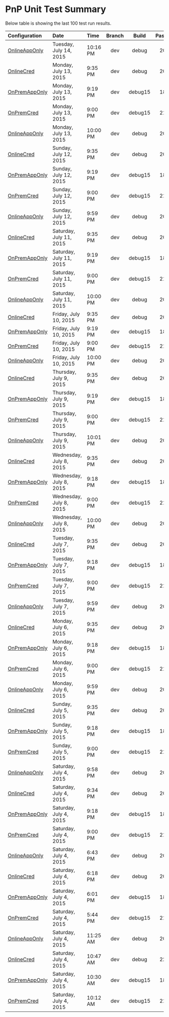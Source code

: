 
# PnP Unit Test Summary #
Below table is showing the last 100 test run results.

Configuration | Date | Time | Branch | Build | Passed | Failed | Skipped
:-----|:-----|:----|:----:|:----:|:----:|:----:|:----:|
 [OnlineAppOnly](PnPUnitTestResults-20150714-OnlineAppOnly-635724297993116735.md) | Tuesday, July 14, 2015 | 10:16 PM | dev | debug | 205 | 15 | 29
 [OnlineCred](PnPUnitTestResults-20150713-OnlineCred-635724273366044283.md) | Monday, July 13, 2015 | 9:35 PM | dev | debug | 208 | 38 | 3
 [OnPremAppOnly](PnPUnitTestResults-20150713-OnPremAppOnly-635724263420195968.md) | Monday, July 13, 2015 | 9:19 PM | dev | debug15 | 188 | 10 | 43
 [OnPremCred](PnPUnitTestResults-20150713-OnPremCred-635724252395074683.md) | Monday, July 13, 2015 | 9:00 PM | dev | debug15 | 216 | 8 | 17
 [OnlineAppOnly](PnPUnitTestResults-20150713-OnlineAppOnly-635723424002740090.md) | Monday, July 13, 2015 | 10:00 PM | dev | debug | 206 | 14 | 29
 [OnlineCred](PnPUnitTestResults-20150712-OnlineCred-635723409461060274.md) | Sunday, July 12, 2015 | 9:35 PM | dev | debug | 208 | 38 | 3
 [OnPremAppOnly](PnPUnitTestResults-20150712-OnPremAppOnly-635723399431297596.md) | Sunday, July 12, 2015 | 9:19 PM | dev | debug15 | 188 | 10 | 43
 [OnPremCred](PnPUnitTestResults-20150712-OnPremCred-635723388385538134.md) | Sunday, July 12, 2015 | 9:00 PM | dev | debug15 | 216 | 8 | 17
 [OnlineAppOnly](PnPUnitTestResults-20150712-OnlineAppOnly-635722559893596692.md) | Sunday, July 12, 2015 | 9:59 PM | dev | debug | 206 | 14 | 29
 [OnlineCred](PnPUnitTestResults-20150711-OnlineCred-635722545560505703.md) | Saturday, July 11, 2015 | 9:35 PM | dev | debug | 208 | 38 | 3
 [OnPremAppOnly](PnPUnitTestResults-20150711-OnPremAppOnly-635722535403027939.md) | Saturday, July 11, 2015 | 9:19 PM | dev | debug15 | 188 | 10 | 43
 [OnPremCred](PnPUnitTestResults-20150711-OnPremCred-635722524386696265.md) | Saturday, July 11, 2015 | 9:00 PM | dev | debug15 | 216 | 8 | 17
 [OnlineAppOnly](PnPUnitTestResults-20150711-OnlineAppOnly-635721696246873951.md) | Saturday, July 11, 2015 | 10:00 PM | dev | debug | 206 | 14 | 29
 [OnlineCred](PnPUnitTestResults-20150710-OnlineCred-635721681393722814.md) | Friday, July 10, 2015 | 9:35 PM | dev | debug | 208 | 38 | 3
 [OnPremAppOnly](PnPUnitTestResults-20150710-OnPremAppOnly-635721671405046647.md) | Friday, July 10, 2015 | 9:19 PM | dev | debug15 | 188 | 10 | 43
 [OnPremCred](PnPUnitTestResults-20150710-OnPremCred-635721660374763828.md) | Friday, July 10, 2015 | 9:00 PM | dev | debug15 | 216 | 8 | 17
 [OnlineAppOnly](PnPUnitTestResults-20150710-OnlineAppOnly-635720832014665935.md) | Friday, July 10, 2015 | 10:00 PM | dev | debug | 206 | 14 | 29
 [OnlineCred](PnPUnitTestResults-20150709-OnlineCred-635720817577453764.md) | Thursday, July 9, 2015 | 9:35 PM | dev | debug | 208 | 38 | 3
 [OnPremAppOnly](PnPUnitTestResults-20150709-OnPremAppOnly-635720807563605079.md) | Thursday, July 9, 2015 | 9:19 PM | dev | debug15 | 188 | 10 | 43
 [OnPremCred](PnPUnitTestResults-20150709-OnPremCred-635720796398280106.md) | Thursday, July 9, 2015 | 9:00 PM | dev | debug15 | 216 | 8 | 17
 [OnlineAppOnly](PnPUnitTestResults-20150709-OnlineAppOnly-635719968883651751.md) | Thursday, July 9, 2015 | 10:01 PM | dev | debug | 206 | 14 | 29
 [OnlineCred](PnPUnitTestResults-20150708-OnlineCred-635719953391182015.md) | Wednesday, July 8, 2015 | 9:35 PM | dev | debug | 208 | 38 | 3
 [OnPremAppOnly](PnPUnitTestResults-20150708-OnPremAppOnly-635719943389916900.md) | Wednesday, July 8, 2015 | 9:18 PM | dev | debug15 | 188 | 10 | 43
 [OnPremCred](PnPUnitTestResults-20150708-OnPremCred-635719932384366412.md) | Wednesday, July 8, 2015 | 9:00 PM | dev | debug15 | 216 | 8 | 17
 [OnlineAppOnly](PnPUnitTestResults-20150708-OnlineAppOnly-635719104227937551.md) | Wednesday, July 8, 2015 | 10:00 PM | dev | debug | 206 | 12 | 29
 [OnlineCred](PnPUnitTestResults-20150707-OnlineCred-635719089289065986.md) | Tuesday, July 7, 2015 | 9:35 PM | dev | debug | 206 | 38 | 3
 [OnPremAppOnly](PnPUnitTestResults-20150707-OnPremAppOnly-635719079262747966.md) | Tuesday, July 7, 2015 | 9:18 PM | dev | debug15 | 188 | 8 | 43
 [OnPremCred](PnPUnitTestResults-20150707-OnPremCred-635719068400846677.md) | Tuesday, July 7, 2015 | 9:00 PM | dev | debug15 | 214 | 8 | 17
 [OnlineAppOnly](PnPUnitTestResults-20150707-OnlineAppOnly-635718239943823553.md) | Tuesday, July 7, 2015 | 9:59 PM | dev | debug | 207 | 11 | 29
 [OnlineCred](PnPUnitTestResults-20150706-OnlineCred-635718225384438367.md) | Monday, July 6, 2015 | 9:35 PM | dev | debug | 207 | 37 | 3
 [OnPremAppOnly](PnPUnitTestResults-20150706-OnPremAppOnly-635718215367933828.md) | Monday, July 6, 2015 | 9:18 PM | dev | debug15 | 189 | 7 | 43
 [OnPremCred](PnPUnitTestResults-20150706-OnPremCred-635718204412088183.md) | Monday, July 6, 2015 | 9:00 PM | dev | debug15 | 215 | 7 | 17
 [OnlineAppOnly](PnPUnitTestResults-20150706-OnlineAppOnly-635717375584861863.md) | Monday, July 6, 2015 | 9:59 PM | dev | debug | 207 | 11 | 29
 [OnlineCred](PnPUnitTestResults-20150705-OnlineCred-635717361336309823.md) | Sunday, July 5, 2015 | 9:35 PM | dev | debug | 207 | 37 | 3
 [OnPremAppOnly](PnPUnitTestResults-20150705-OnPremAppOnly-635717351375162780.md) | Sunday, July 5, 2015 | 9:18 PM | dev | debug15 | 189 | 7 | 43
 [OnPremCred](PnPUnitTestResults-20150705-OnPremCred-635717340382687960.md) | Sunday, July 5, 2015 | 9:00 PM | dev | debug15 | 215 | 7 | 17
 [OnlineAppOnly](PnPUnitTestResults-20150704-OnlineAppOnly-635716510953643453.md) | Saturday, July 4, 2015 | 9:58 PM | dev | debug | 207 | 11 | 29
 [OnlineCred](PnPUnitTestResults-20150704-OnlineCred-635716496882188458.md) | Saturday, July 4, 2015 | 9:34 PM | dev | debug | 207 | 37 | 3
 [OnPremAppOnly](PnPUnitTestResults-20150704-OnPremAppOnly-635716486805565736.md) | Saturday, July 4, 2015 | 9:18 PM | dev | debug15 | 189 | 7 | 43
 [OnPremCred](PnPUnitTestResults-20150704-OnPremCred-635716476406408079.md) | Saturday, July 4, 2015 | 9:00 PM | dev | debug15 | 215 | 7 | 17
 [OnlineAppOnly](PnPUnitTestResults-20150704-OnlineAppOnly-635716393837208717.md) | Saturday, July 4, 2015 | 6:43 PM | dev | debug | 207 | 11 | 29
 [OnlineCred](PnPUnitTestResults-20150704-OnlineCred-635716379141616312.md) | Saturday, July 4, 2015 | 6:18 PM | dev | debug | 207 | 37 | 3
 [OnPremAppOnly](PnPUnitTestResults-20150704-OnPremAppOnly-635716369156373331.md) | Saturday, July 4, 2015 | 6:01 PM | dev | debug15 | 189 | 7 | 43
 [OnPremCred](PnPUnitTestResults-20150704-OnPremCred-635716358584193384.md) | Saturday, July 4, 2015 | 5:44 PM | dev | debug15 | 215 | 7 | 17
 [OnlineAppOnly](PnPUnitTestResults-20150704-OnlineAppOnly-635716131036218459.md) | Saturday, July 4, 2015 | 11:25 AM | dev | debug | 207 | 11 | 29
 [OnlineCred](PnPUnitTestResults-20150704-OnlineCred-635716108376668144.md) | Saturday, July 4, 2015 | 10:47 AM | dev | debug | 222 | 22 | 3
 [OnPremAppOnly](PnPUnitTestResults-20150704-OnPremAppOnly-635716098474116070.md) | Saturday, July 4, 2015 | 10:30 AM | dev | debug15 | 189 | 7 | 43
 [OnPremCred](PnPUnitTestResults-20150704-OnPremCred-635716087753997563.md) | Saturday, July 4, 2015 | 10:12 AM | dev | debug15 | 215 | 7 | 17

